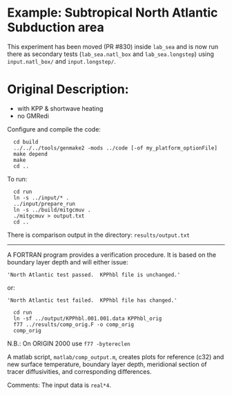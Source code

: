 Example: Subtropical North Atlantic Subduction area
====================================================
This experiment has been moved (PR #830) inside `lab_sea` and is now run there
as secondary tests (`lab_sea.natl_box` and `lab_sea.longstep`) 
using `input.natl_box/` and `input.longstep/`.

Original Description:
=====================
- with KPP & shortwave heating
- no GMRedi

Configure and compile the code:

```
  cd build
  ../../../tools/genmake2 -mods ../code [-of my_platform_optionFile]
  make depend
  make
  cd ..
```

To run:

```
  cd run
  ln -s ../input/* .
  ../input/prepare_run
  ln -s ../build/mitgcmuv .
  ./mitgcmuv > output.txt
  cd ..
```

There is comparison output in the directory:
  `results/output.txt`

----------------------------------------------------
A FORTRAN program provides a verification procedure.
It is based on the boundary layer depth and will either issue:

```'North Atlantic test passed.  KPPhbl file is unchanged.'```

or:

```'North Atlantic test failed.  KPPhbl file has changed.'```

```
  cd run
  ln -sf ../output/KPPhbl.001.001.data KPPhbl_orig
  f77 ../results/comp_orig.F -o comp_orig
  comp_orig
```

N.B.: On ORIGIN 2000 use `f77 -bytereclen`

A matlab script, `matlab/comp_output.m`, creates plots for
reference (c32) and new surface temperature, boundary layer depth,
meridional section of tracer diffusivities, and
corresponding differences.

Comments:
The input data is `real*4`.
